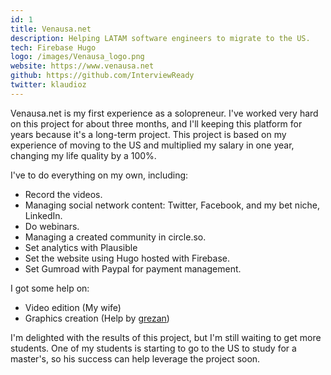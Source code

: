 ```yaml
---
id: 1
title: Venausa.net
description: Helping LATAM software engineers to migrate to the US.
tech: Firebase Hugo
logo: /images/Venausa_logo.png
website: https://www.venausa.net
github: https://github.com/InterviewReady
twitter: klaudioz
---
```


Venausa.net is my first experience as a solopreneur. I've worked very hard on this project for about three months, and I'll keeping this platform for years because it's a long-term project. This project is based on my experience of moving to the US and multiplied my salary in one year, changing my life quality by a 100%.

I've to do everything on my own, including:

- Record the videos.
- Managing social network content: Twitter, Facebook, and my bet niche, LinkedIn.
- Do webinars.
- Managing a created community in circle.so.
- Set analytics with Plausible
- Set the website using Hugo hosted with Firebase.
- Set Gumroad with Paypal for payment management.

I got some help on:

- Video edition (My wife)
- Graphics creation (Help by [grezan](www.grezan.cl))

I'm delighted with the results of this project, but I'm still waiting to get more students. One of my students is starting to go to the US to study for a master's, so his success can help leverage the project soon.